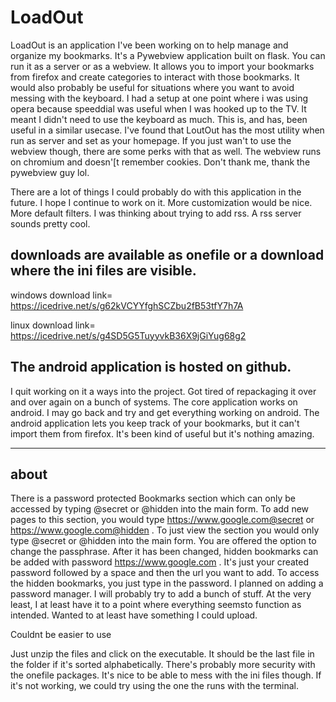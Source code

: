 # LoadOut
LoadOut is an application I've been working on to help manage and organize my bookmarks. It's a Pywebview application built on flask. You can run it as a server or as a webview.  It allows you to import your bookmarks from firefox and create categories to interact with those bookmarks. It would also probably be useful for situations where you want to avoid messing with the keyboard. I had a setup at one point where i was using opera because speeddial was useful when I was hooked up to the TV. It meant I didn't need to use the keyboard as much. This is, and has, been useful in a similar usecase. I've found that LoutOut has the most utility when run as server and set as your homepage. If you just wan't to use the webview though, there are some perks with that as well. The webview runs on chromium and doesn'[t remember cookies. Don't thank me, thank the pywebview guy lol. 

There are a lot of things I could probably do with this application in the future. I hope I continue to work on it. More customization would be nice. More default filters. I was thinking about trying to add rss. A rss server sounds pretty cool. 


downloads are available as onefile or a download where the ini files are visible.
------------------------------------

windows 
download link= https://icedrive.net/s/g62kVCYYfghSCZbu2fB53tfY7h7A

linux 
download link= https://icedrive.net/s/g4SD5G5TuyyvkB36X9jGiYug68g2

The android application is hosted on github.
----------------------------------------
I quit working on it a ways into the project. Got tired of repackaging it over and over again on a bunch of systems. The core application works on android. I may go back and try and get everything working on android. The android application lets you keep track of your bookmarks, but it can't import them from firefox. It's been kind of useful but it's nothing amazing.


----------------------------------------
about
-----------

There is a password protected Bookmarks section which can only be accessed by typing @secret or @hidden into the main form. To add new pages to this section, you would type https://www.google.com@secret or https://www.google.com@hidden  . To just view the section you would only type @secret or @hidden into the main form. You are offered the option to change the passphrase. After it has been changed, hidden bookmarks can be added with password https://www.google.com . It's just your created password followed by a space and then the url you want to add. To access the hidden bookmarks, you just type in the password. I planned on adding a password manager. I will probably try to add a bunch of stuff. At the very least, I  at least have it to a point where everything seemsto function as intended. Wanted to at least have something I could upload. 

Couldnt be easier to use

Just unzip the files and click on the executable. It should be the last file in the folder if it's sorted alphabetically. There's probably more security with the onefile packages. It's nice to be able to mess with the ini files though. If it's not working, we could try using the one the runs with the terminal.


